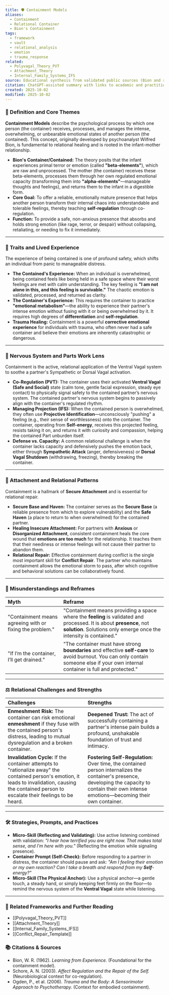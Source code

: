 ```yaml
---
title: 🛡️ Containment Models
aliases:
  - Containment
  - Relational Container
  - Bion's Containment
tags:
  - framework
  - vault
  - relational_analysis
  - emotion
  - trauma_response
related:
  - Polyvagal_Theory_PVT
  - Attachment_Theory
  - Internal_Family_Systems_IFS
source: Educational synthesis from validated public sources (Bion and relational theory)
citation: ChatGPT-assisted summary with links to academic and practitioner materials
created: 2025-10-02
modified: 2025-10-02
---
```

### 🧩 Definition and Core Themes

**Containment Models** describe the psychological process by which one person (the container) receives, processes, and manages the intense, overwhelming, or unbearable emotional states of another person (the contained). This concept, originally developed by psychoanalyst Wilfred Bion, is fundamental to relational healing and is rooted in the infant-mother relationship.

-   **Bion's Container/Contained:** The theory posits that the infant experiences primal terror or emotion (called **"beta-elements"**), which are raw and unprocessed. The mother (the container) receives these beta-elements, processes them through her own regulated emotional capacity (transforming them into **"alpha-elements"**—manageable thoughts and feelings), and returns them to the infant in a digestible form.
-   **Core Goal:** To offer a reliable, emotionally mature presence that helps another person transform their internal chaos into understandable and tolerable feelings, thereby teaching **self-regulation** through co-regulation.
-   **Function:** To provide a safe, non-anxious presence that absorbs and holds strong emotion (like rage, terror, or despair) without collapsing, retaliating, or needing to fix it immediately.

---

### 🌿 Traits and Lived Experience

The experience of being contained is one of profound safety, which shifts an individual from panic to manageable distress.

-   **The Contained's Experience:** When an individual is overwhelmed, being contained feels like being held in a safe space where their worst feelings are met with calm understanding. The key feeling is **"I am not alone in this, and this feeling is survivable."** The chaotic emotion is validated, processed, and returned as clarity.
-   **The Container's Experience:** This requires the container to practice **"emotional metabolism"**—the ability to experience their partner's intense emotion without fusing with it or being overwhelmed by it. It requires high degrees of **differentiation** and **self-regulation**.
-   **Trauma Healing:** Containment is a powerful **corrective emotional experience** for individuals with trauma, who often never had a safe container and believe their emotions are inherently catastrophic or dangerous.

---

### 🧠 Nervous System and Parts Work Lens

Containment is the active, relational application of the Ventral Vagal system to soothe a partner's Sympathetic or Dorsal Vagal activation.

-   **Co-Regulation (PVT):** The container uses their activated **Ventral Vagal (Safe and Social)** state (calm tone, gentle facial expression, steady eye contact) to physically signal safety to the contained partner’s nervous system. The contained partner's nervous system begins to passively align with the container's regulated rhythm.
-   **Managing Projection (IFS):** When the contained person is overwhelmed, they often use **Projective Identification**—unconsciously "pushing" a feeling (e.g., their sense of worthlessness) onto the container. The container, operating from **Self-energy**, receives this projected feeling, resists taking it on, and returns it with curiosity and compassion, helping the contained Part unburden itself.
-   **Defense vs. Capacity:** A common relational challenge is when the container lacks capacity and defensively pushes the emotion back, either through **Sympathetic Attack** (anger, defensiveness) or **Dorsal Vagal Shutdown** (withdrawing, freezing), thereby breaking the container.

---

### 💞 Attachment and Relational Patterns

Containment is a hallmark of **Secure Attachment** and is essential for relational repair.

-   **Secure Base and Haven:** The container serves as the **Secure Base** (a reliable presence from which to explore vulnerability) and the **Safe Haven** (a place to return to when overwhelmed) for the contained partner.
-   **Healing Insecure Attachment:** For partners with **Anxious** or **Disorganized Attachment**, consistent containment heals the core wound that **emotions are too much** for the relationship. It teaches them that their neediness or intense feelings will not cause their partner to abandon them.
-   **Relational Repair:** Effective containment during conflict is the single most important skill for **Conflict Repair**. The partner who maintains containment allows the emotional storm to pass, after which cognitive and behavioral solutions can be collaboratively found.

---

### 🔄 Misunderstandings and Reframes

| Myth | Reframe |
| :--- | :--- |
| "Containment means agreeing with or fixing the problem." | "Containment means providing a space where the **feeling** is validated and processed. It is about **presence**, not **solution**. Solutions only emerge once the intensity is contained." |
| "If I’m the container, I’ll get drained." | "The container must have strong **boundaries** and effective **self-care** to avoid burnout. You can only contain someone else if your own internal container is full and protected." |

---

### ⚖️ Relational Challenges and Strengths

| Challenges | Strengths |
| :--- | :--- |
| **Enmeshment Risk:** The container can risk emotional **enmeshment** if they fuse with the contained person's distress, leading to mutual dysregulation and a broken container. | **Deepened Trust:** The act of successfully containing a partner's intense pain builds a profound, unshakable foundation of trust and intimacy. |
| **Invalidation Cycle:** If the container attempts to "rationalize away" the contained person's emotion, it leads to invalidation, causing the contained person to escalate their feelings to be heard. | **Fostering Self-Regulation:** Over time, the contained person internalizes the container's presence, developing the capacity to contain their own intense emotions—becoming their own container. |

---

### 🛠️ Strategies, Prompts, and Practices

-   **Micro-Skill (Reflecting and Validating):** Use active listening combined with validation: *"I hear how terrified you are right now. That makes total sense, and I’m here with you."* (Reflecting the emotion while signaling presence).
-   **Container Prompt (Self-Check):** Before responding to a partner in distress, the container should pause and ask: *"Am I feeling their emotion or my own reaction? Can I take a breath and respond from my **Self**-energy?"*
-   **Micro-Skill (The Physical Anchor):** Use a physical anchor—a gentle touch, a steady hand, or simply keeping feet firmly on the floor—to remind the nervous system of the **Ventral Vagal** state while listening.

---

### 🔗 Related Frameworks and Further Reading

-   [[Polyvagal_Theory_PVT]]
-   [[Attachment_Theory]]
-   [[Internal_Family_Systems_IFS]]
-   [[Conflict_Repair_Template]]

### 📚 Citations & Sources

-   Bion, W. R. (1962). *Learning from Experience.* (Foundational for the containment model).
-   Schore, A. N. (2003). *Affect Regulation and the Repair of the Self.* (Neurobiological context for co-regulation).
-   Ogden, P., et al. (2006). *Trauma and the Body: A Sensorimotor Approach to Psychotherapy.* (Context for embodied containment).